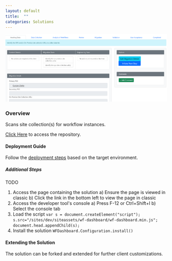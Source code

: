 ```yaml
---
layout: default
title:  ""
categories: Solutions
---
```

![Demo](/images/wf-dashboard.png)

### Overview

Scans site collection(s) for workflow instances.

[Click Here](https://github.com/spsprinkles/wf-dashboard) to access the repository.

#### Deployment Guide

Follow the [deployment steps](/jump-start-projects/overview/deployment) based on the target environment.

##### Additional Steps

TODO

1. Access the page containing the solution
   a) Ensure the page is viewed in classic
   b) Click the link in the bottom left to view the page in classic
2. Access the developer tool's console
   a) Press F-12 or Ctrl+Shift+I
   b) Select the console tab
3. Load the script
   `var s = document.createElement("script"); s.src="/sites/dev/siteassets/wf-dashboard/wf-dashboard.min.js"; document.head.appendChild(s);`
4. Install the solution
   `WFDashboard.Configuration.install()`

#### Extending the Solution

The solution can be forked and extended for further client customizations.